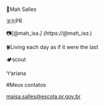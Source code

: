 🍃Mah Salles

🇧🇷PR

📷[@mah_isa._] (https://@mah_isa._)

🍀Living each day as if it were the last

🏕️scout

♈ariana

#Meus contatos

maisa.salles@escola.pr.gov.br

